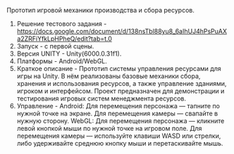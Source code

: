 Прототип игровой механики производства и сбора ресурсов.
1. Решение тестового задания - https://docs.google.com/document/d/138nsTbl88yu8_6aIhUJ4hPsPuAXa2ZRFiYfkLpHPheQ/edit?tab=t.0
2. Запуск - с первой сцены.
3. Версия UNITY - Unity(6000.0.31f1).
4. Платформы - Android/WebGL.
5. Краткое описание -
 Прототип системы управления ресурсами для игры на Unity.
 В нём реализованы базовые механики сбора, хранения и использования ресурсов, а также управление зданиями, игроком и интерфейсом.
 Проект предназначен для демонстрации и тестирования игровых систем менеджмента ресурсов.
6. Управление -
 Android:
  Для перемещения персонажа — тапните по нужной точке на экране.
  Для перемещения камеры — свапайте в нужную сторону.
 WebGL:
  Для перемещения персонажа — кликните левой кнопкой мыши по нужной точке на игровом поле.
  Для перемещения камеры — используйте клавиши WASD или стрелки, либо удерживайте среднюю кнопку мыши и перетаскивайте мышь.
